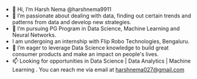 - 👋 Hi, I’m Harsh Nema @harshnema9911
- 👀 I’m passionate about dealing with data, finding out certain trends and patterns from data and develop new strategies.
- 🌱 I’m pursuing PG Program in Data Science, Machine Learning and Neural Networks.
-  I am undergoing an internship with Flip Robo Technologies, Bengaluru.
- 💞️ I’m eager to leverage Data Science knowledge to build great consumer products and make an impact on people's lives.
- 📫 Looking for opportunities in Data Science | Data Analytics | Machine Learning . You can reach me via email at harshnema027@gmail.com 

<!---
harshnema9911/harshnema9911 is a ✨ special ✨ repository because its `README.md` (this file) appears on your GitHub profile.
You can click the Preview link to take a look at your changes.
--->
